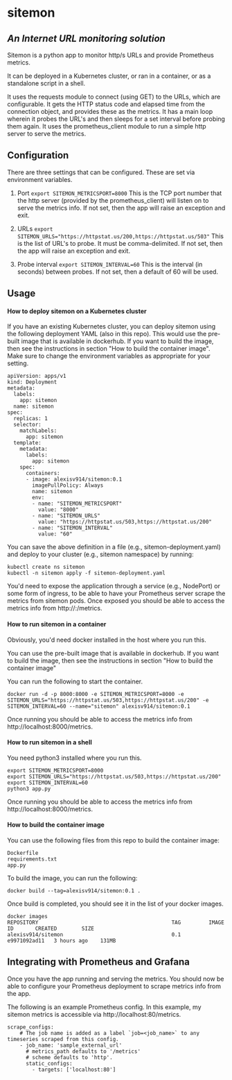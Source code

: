 # sitemon
## _An Internet URL monitoring solution_

Sitemon is a python app to monitor http/s URLs and provide Prometheus metrics.

It can be deployed in a Kubernetes cluster, or ran in a container, or as a standalone script in a shell.

It uses the requests module to connect (using GET) to the URLs, which are configurable. It gets the HTTP status code and elapsed time from the connection object, and provides these as the metrics.  It has a main loop wherein it probes the URL's and then sleeps for a set interval before probing them again.  It uses the prometheus_client module to run a simple http server to serve the metrics.


## Configuration
There are three settings that can be configured.  These are set via environment variables.
1. Port
   ```export SITEMON_METRICSPORT=8000```
   This is the TCP port number that the http server (provided by the prometheus_client) will listen on to serve the metrics info.  If not set, then the app will raise an exception and exit.

2. URLs
   ```export SITEMON_URLS="https://httpstat.us/200,https://httpstat.us/503"```
   This is the list of URL's to probe.  It must be comma-delimited.  If not set, then the app will raise an exception and exit.

3. Probe interval
   ```export SITEMON_INTERVAL=60```
   This is the interval (in seconds) between probes.  If not set, then a default of 60 will be used.

## Usage

#### How to deploy sitemon on a Kubernetes cluster
If you have an existing Kubernetes cluster, you can deploy sitemon using the following deployment YAML (also in this repo).  This would use the pre-built image that is available in dockerhub.  If you want to build the image, then see the instructions in section "How to build the container image".
Make sure to change the environment variables as appropriate for your setting.
```
apiVersion: apps/v1
kind: Deployment
metadata:
  labels:
    app: sitemon
  name: sitemon
spec:
  replicas: 1
  selector:
    matchLabels:
      app: sitemon
  template:
    metadata:
      labels:
        app: sitemon
    spec:
      containers:
      - image: alexisv914/sitemon:0.1
        imagePullPolicy: Always
        name: sitemon
        env:
        - name: "SITEMON_METRICSPORT"
          value: "8000"
        - name: "SITEMON_URLS"
          value: "https://httpstat.us/503,https://httpstat.us/200"
        - name: "SITEMON_INTERVAL"
          value: "60"
```
You can save the above definition in a file (e.g., sitemon-deployment.yaml) and deploy to your cluster (e.g., sitemon namespace) by running:
```
kubectl create ns sitemon
kubectl -n sitemon apply -f sitemon-deployment.yaml
```
You'd need to expose the application through a service (e.g., NodePort) or some form of ingress, to be able to have your Prometheus server scrape the metrics from sitemon pods.  Once exposed you should be able to access the metrics info from http://<node>:<port>/metrics.

#### How to run sitemon in a container
Obviously, you'd need docker installed in the host where you run this.

You can use the pre-built image that is available in dockerhub.  If you want to build the image, then see the instructions in section "How to build the container image"

You can run the following to start the container.  
```
docker run -d -p 8000:8000 -e SITEMON_METRICSPORT=8000 -e SITEMON_URLS="https://httpstat.us/503,https://httpstat.us/200" -e SITEMON_INTERVAL=60 --name="sitemon" alexisv914/sitemon:0.1
```

Once running you should be able to access the metrics info from http://localhost:8000/metrics.

#### How to run sitemon in a shell
You need python3 installed where you run this.
```
export SITEMON_METRICSPORT=8000
export SITEMON_URLS="https://httpstat.us/503,https://httpstat.us/200"
export SITEMON_INTERVAL=60
python3 app.py
```
Once running you should be able to access the metrics info from http://localhost:8000/metrics.

#### How to build the container image
You can use the following files from this repo to build the container image:
```
Dockerfile
requirements.txt
app.py
```
To build the image, you can run the following:
```
docker build --tag=alexisv914/sitemon:0.1 .
```
Once build is completed, you should see it in the list of your docker images.
```
docker images
REPOSITORY                                           TAG         IMAGE ID       CREATED        SIZE
alexisv914/sitemon                                   0.1         e9971092ad11   3 hours ago    131MB
```

## Integrating with Prometheus and Grafana
Once you have the app running and serving the metrics.  You should now be able to configure your Prometheus deployment to scrape metrics info from the app.

The following is an example Prometheus config.  In this example, my sitemon metrics is accessible via http://localhost:80/metrics.
```
scrape_configs:
    # The job name is added as a label `job=<job_name>` to any timeseries scraped from this config.
    - job_name: 'sample_external_url'
      # metrics_path defaults to '/metrics'
      # scheme defaults to 'http'.
      static_configs:
        - targets: ['localhost:80']
```




